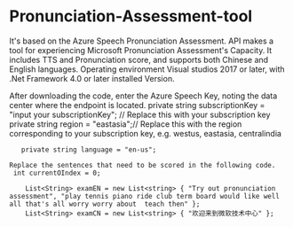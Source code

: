 # Pronunciation-Assessment-tool
It's based on the Azure Speech Pronunciation Assessment. API makes a tool for experiencing Microsoft Pronunciation Assessment's Capacity. It includes TTS and Pronunciation score, and supports both Chinese and English languages.
Operating environment Visual studios 2017 or later, with .Net Framework 4.0 or later installed Version.


After downloading the code, enter the Azure Speech Key, noting the data center where the endpoint is located.
        private string subscriptionKey = "input your subscriptionKey"; // Replace this with your subscription key 
        private string region = "eastasia";// Replace this with the region corresponding to your subscription key, e.g. westus, eastasia, centralindia 

       private string language = "en-us";
       
    Replace the sentences that need to be scored in the following code. 
     int currentOIndex = 0;

        List<String> examEN = new List<string> { "Try out pronunciation assessment", "play tennis piano ride club term board would like well  all that's all worry worry about  teach then" };
        List<String> examCN = new List<string> { "欢迎来到微软技术中心" };
